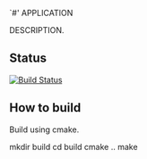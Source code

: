 `#' APPLICATION

DESCRIPTION.

## Status

[![Build Status](https://travis-ci.org/USERNAME/APPLICATION.svg?branch=master)](https://travis-ci.org/USERNAME/APPLICATION)

## How to build

Build using cmake.

mkdir build
cd build
cmake ..
make
